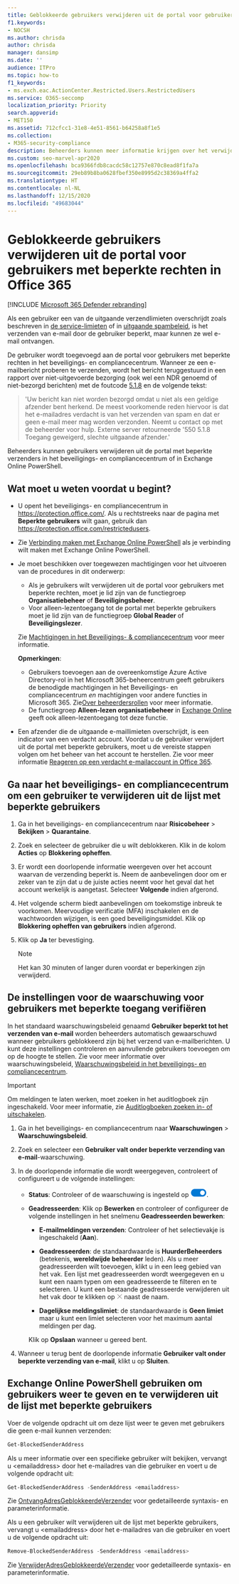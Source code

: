 ```yaml
---
title: Geblokkeerde gebruikers verwijderen uit de portal voor gebruikers met beperkte rechten
f1.keywords:
- NOCSH
ms.author: chrisda
author: chrisda
manager: dansimp
ms.date: ''
audience: ITPro
ms.topic: how-to
f1_keywords:
- ms.exch.eac.ActionCenter.Restricted.Users.RestrictedUsers
ms.service: O365-seccomp
localization_priority: Priority
search.appverid:
- MET150
ms.assetid: 712cfcc1-31e8-4e51-8561-b64258a8f1e5
ms.collection:
- M365-security-compliance
description: Beheerders kunnen meer informatie krijgen over het verwijderen van gebruikers uit de portal voor gebruikers met beperkte rechten in Office 365. Gebruikers worden toegevoegd aan de portal gebruikers met beperkte rechten voor het verzenden van uitgaande spam, meestal vanwege een inbreuk op het account.
ms.custom: seo-marvel-apr2020
ms.openlocfilehash: bca9366fdb8cacdc58c12757e870c8ead8f1fa7a
ms.sourcegitcommit: 29eb89b8ba0628fbef350e8995d2c38369a4ffa2
ms.translationtype: HT
ms.contentlocale: nl-NL
ms.lasthandoff: 12/15/2020
ms.locfileid: "49683044"
---
```

# <a name="remove-blocked-users-from-the-restricted-users-portal-in-office-365"></a>Geblokkeerde gebruikers verwijderen uit de portal voor gebruikers met beperkte rechten in Office 365

[!INCLUDE [Microsoft 365 Defender rebranding](../includes/microsoft-defender-for-office.md)]


Als een gebruiker een van de uitgaande verzendlimieten overschrijdt zoals beschreven in [de service-limieten](https://docs.microsoft.com/office365/servicedescriptions/exchange-online-service-description/exchange-online-limits#sending-limits-across-office-365-options) of in [uitgaande spambeleid](configure-the-outbound-spam-policy.md), is het verzenden van e-mail door de gebruiker beperkt, maar kunnen ze wel e-mail ontvangen.

De gebruiker wordt toegevoegd aan de portal voor gebruikers met beperkte rechten in het beveiligings- en compliancecentrum. Wanneer ze een e-mailbericht proberen te verzenden, wordt het bericht teruggestuurd in een rapport over niet-uitgevoerde bezorging (ook wel een NDR genoemd of niet-bezorgd berichten) met de foutcode [5.1.8](https://docs.microsoft.com/Exchange/mail-flow-best-practices/non-delivery-reports-in-exchange-online/fix-error-code-5-1-8-in-exchange-online) en de volgende tekst:

> 'Uw bericht kan niet worden bezorgd omdat u niet als een geldige afzender bent herkend. De meest voorkomende reden hiervoor is dat het e-mailadres verdacht is van het verzenden van spam en dat er geen e-mail meer mag worden verzonden.  Neemt u contact op met de beheerder voor hulp. Externe server retourneerde '550 5.1.8 Toegang geweigerd, slechte uitgaande afzender.'

Beheerders kunnen gebruikers verwijderen uit de portal met beperkte verzenders in het beveiligings- en compliancecentrum of in Exchange Online PowerShell.

## <a name="what-do-you-need-to-know-before-you-begin"></a>Wat moet u weten voordat u begint?

- U opent het beveiligings- en compliancecentrum in <https://protection.office.com/>. Als u rechtstreeks naar de pagina met **Beperkte gebruikers** wilt gaan, gebruik dan <https://protection.office.com/restrictedusers>.

- Zie [Verbinding maken met Exchange Online PowerShell](https://docs.microsoft.com/powershell/exchange/connect-to-exchange-online-powershell) als je verbinding wilt maken met Exchange Online PowerShell.

- Je moet beschikken over toegewezen machtigingen voor het uitvoeren van de procedures in dit onderwerp:
  - Als je gebruikers wilt verwijderen uit de portal voor gebruikers met beperkte rechten, moet je lid zijn van de functiegroep **Organisatiebeheer** of **Beveiligingsbeheer**.
  - Voor alleen-lezentoegang tot de portal met beperkte gebruikers moet je lid zijn van de functiegroep **Global Reader** of **Beveiligingslezer**.

  Zie [Machtigingen in het Beveiligings- & compliancecentrum](permissions-in-the-security-and-compliance-center.md) voor meer informatie.

  **Opmerkingen**:

  - Gebruikers toevoegen aan de overeenkomstige Azure Active Directory-rol in het Microsoft 365-beheercentrum geeft gebruikers de benodigde machtigingen in het Beveiligings- en compliancecentrum _en_ machtigingen voor andere functies in Microsoft 365. Zie[Over beheerdersrollen](https://docs.microsoft.com/microsoft-365/admin/add-users/about-admin-roles) voor meer informatie.
  - De functiegroep **Alleen-lezen organisatiebeheer** in [Exchange Online](https://docs.microsoft.com/Exchange/permissions-exo/permissions-exo#role-groups) geeft ook alleen-lezentoegang tot deze functie.

- Een afzender die de uitgaande e-maillimieten overschrijdt, is een indicator van een verdacht account. Voordat u de gebruiker verwijdert uit de portal met beperkte gebruikers, moet u de vereiste stappen volgen om het beheer van het account te herstellen. Zie voor meer informatie [Reageren op een verdacht e-mailaccount in Office 365](responding-to-a-compromised-email-account.md).

## <a name="use-the-security--compliance-center-to-remove-a-user-from-the-restricted-users-list"></a>Ga naar het beveiligings- en compliancecentrum om een gebruiker te verwijderen uit de lijst met beperkte gebruikers

1. Ga in het beveiligings- en compliancecentrum naar **Risicobeheer** \> **Bekijken** \> **Quarantaine**.

2. Zoek en selecteer de gebruiker die u wilt deblokkeren. Klik in de kolom **Acties** op **Blokkering opheffen**.

3. Er wordt een doorlopende informatie weergeven over het account waarvan de verzending beperkt is. Neem de aanbevelingen door om er zeker van te zijn dat u de juiste acties neemt voor het geval dat het account werkelijk is aangetast. Selecteer **Volgende** indien afgerond.

4. Het volgende scherm biedt aanbevelingen om toekomstige inbreuk te voorkomen. Meervoudige verificatie (MFA) inschakelen en de wachtwoorden wijzigen, is een goed beveiligingsmiddel. Klik op **Blokkering opheffen van gebruikers** indien afgerond.

5. Klik op **Ja** ter bevestiging.

   > [!NOTE]
   > Het kan 30 minuten of langer duren voordat er beperkingen zijn verwijderd.

## <a name="verify-the-alert-settings-for-restricted-users"></a>De instellingen voor de waarschuwing voor gebruikers met beperkte toegang verifiëren

In het standaard waarschuwingsbeleid genaamd **Gebruiker beperkt tot het verzenden van e-mail** worden beheerders automatisch gewaarschuwd wanneer gebruikers geblokkeerd zijn bij het verzend van e-mailberichten. U kunt deze instellingen controleren en aanvullende gebruikers toevoegen om op de hoogte te stellen. Zie voor meer informatie over waarschuwingsbeleid, [Waarschuwingsbeleid in het beveiligings- en compliancecentrum](../../compliance/alert-policies.md).

> [!IMPORTANT]
> Om meldingen te laten werken, moet zoeken in het auditlogboek zijn ingeschakeld. Voor meer informatie, zie [Auditlogboeken zoeken in- of uitschakelen](../../compliance/turn-audit-log-search-on-or-off.md).

1. Ga in het beveiligings- en compliancecentrum naar **Waarschuwingen** \> **Waarschuwingsbeleid**.

2. Zoek en selecteer een **Gebruiker valt onder beperkte verzending van e-mail**-waarschuwing.

3. In de doorlopende informatie die wordt weergegeven, controleert of configureert u de volgende instellingen:

   - **Status**: Controleer of de waarschuwing is ingesteld op ![Wisselknop aan](../../media/scc-toggle-on.png).

   - **Geadresseerden**: Klik op **Bewerken** en controleer of configureer de volgende instellingen in het snelmenu **Geadresseerden bewerken**:

     - **E-mailmeldingen verzenden**: Controleer of het selectievakje is ingeschakeld (**Aan**).

     - **Geadresseerden**: de standaardwaarde is **HuurderBeheerders** (betekenis, **wereldwijde beheerder** leden). Als u meer geadresseerden wilt toevoegen, klikt u in een leeg gebied van het vak. Een lijst met geadresseerden wordt weergegeven en u kunt een naam typen om een geadresseerde te filteren en te selecteren. U kunt een bestaande geadresseerde verwijderen uit het vak door te klikken op ![Pictogram verwijderen](../../media/scc-remove-icon.png) naast de naam.

     - **Dagelijkse meldingslimiet**: de standaardwaarde is **Geen limiet** maar u kunt een limiet selecteren voor het maximum aantal meldingen per dag.

     Klik op **Opslaan** wanneer u gereed bent.

4. Wanneer u terug bent de doorlopende informatie **Gebruiker valt onder beperkte verzending van e-mail**, klikt u op **Sluiten**.

## <a name="use-exchange-online-powershell-to-view-and-remove-users-from-the-restricted-users-list"></a>Exchange Online PowerShell gebruiken om gebruikers weer te geven en te verwijderen uit de lijst met beperkte gebruikers

Voer de volgende opdracht uit om deze lijst weer te geven met gebruikers die geen e-mail kunnen verzenden:

```powershell
Get-BlockedSenderAddress
```

Als u meer informatie over een specifieke gebruiker wilt bekijken, vervangt u \<emailaddress\> door het e-mailadres van die gebruiker en voert u de volgende opdracht uit:

```powershell
Get-BlockedSenderAddress -SenderAddress <emailaddress>
```

Zie [OntvangAdresGeblokkeerdeVerzender](https://docs.microsoft.com/powershell/module/exchange/get-blockedsenderaddress) voor gedetailleerde syntaxis- en parameterinformatie.

Als u een gebruiker wilt verwijderen uit de lijst met beperkte gebruikers, vervangt u \<emailaddress\> door het e-mailadres van die gebruiker en voert u de volgende opdracht uit:

```powershell
Remove-BlockedSenderAddress -SenderAddress <emailaddress>
```

Zie [VerwijderAdresGeblokkeerdeVerzender](https://docs.microsoft.com/powershell/module/exchange/remove-blockedsenderaddress) voor gedetailleerde syntaxis- en parameterinformatie.
